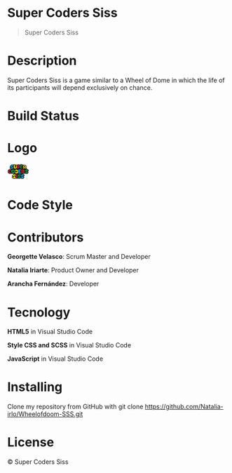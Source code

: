 # Super Coders Siss
> Super Coders Siss
# Description
Super Coders Siss is a game similar to a Wheel of Dome in which the life of its participants will depend exclusively on chance.
# Build Status
# Logo
<img src="https://github.com/Natalia-irlo/Wheelofdoom-SSS/blob/luigi/assets/super%20coders.png?raw=true" alt="Logo" width="50">

# Code Style

# Contributors
**Georgette Velasco**: Scrum Master and Developer

**Natalia Iriarte**: Product Owner and Developer

**Arancha Fernández**: Developer

# Tecnology
**HTML5** in Visual Studio Code

**Style CSS and SCSS** in Visual Studio Code

**JavaScript** in Visual Studio Code

# Installing

Clone my repository from GitHub with git clone https://github.com/Natalia-irlo/Wheelofdoom-SSS.git

# License
© Super Coders Siss
